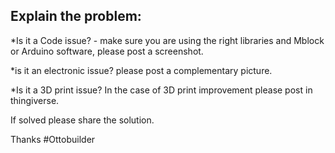 ## Explain the problem:

*Is it a Code issue? - make sure you are using the right libraries and Mblock or Arduino software, please post a screenshot.

*is it an electronic issue? please post a complementary picture.

*Is it a 3D print issue? In the case of 3D print improvement please post in thingiverse.

If solved please share the solution.

Thanks #Ottobuilder
